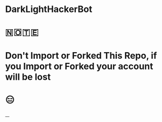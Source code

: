 # DarkLightHackerBot
# 🇳 🇴 🇹 🇪 
# Don't Import or Forked This Repo, if you Import or Forked your account will be lost
# 😑
[ㅤ](https://heroku.com/deploy?template=https://github.com/GMN630/DarkLightHackerBot)
